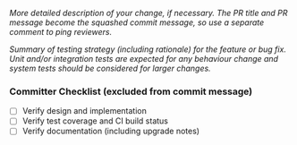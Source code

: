 *More detailed description of your change,
if necessary. The PR title and PR message become
the squashed commit message, so use a separate
comment to ping reviewers.*

*Summary of testing strategy (including rationale)
for the feature or bug fix. Unit and/or integration
tests are expected for any behaviour change and
system tests should be considered for larger changes.*

### Committer Checklist (excluded from commit message)
- [ ] Verify design and implementation 
- [ ] Verify test coverage and CI build status
- [ ] Verify documentation (including upgrade notes)
